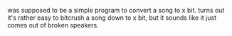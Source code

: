 was supposed to be a simple program to convert a song to x bit. turns out it's rather easy to bitcrush a song down to x bit, but it sounds like it just comes out of broken speakers.
